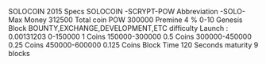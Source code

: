 SOLOCOIN 2015
SpecsSOLOCOIN -SCRYPT-POWAbbreviation -SOLO-Max Money 312500Total coin POW 300000Premine 4 % 0-10 Genesis BlockBOUNTY,EXCHANGE,DEVELOPMENT,ETCdifficulty Launch : 0.001312030-150000 1 Coins150000-300000 0.5 Coins300000-450000 0.25 Coins450000-600000 0.125 CoinsBlock Time 120 Secondsmaturity 9 blocks